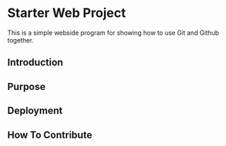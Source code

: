 # Starter Web Project

This is a simple webside program for showing how to use Git and Github together.

## Introduction

## Purpose

## Deployment

## How To Contribute
